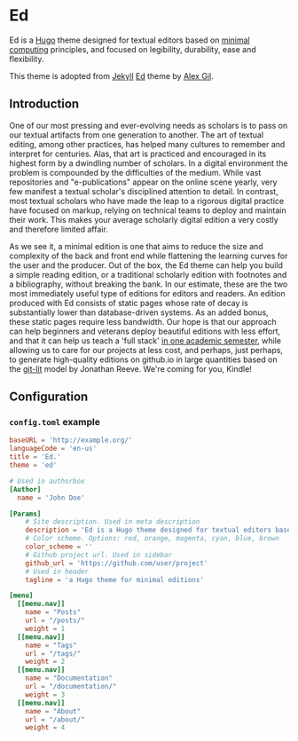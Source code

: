 # Ed

Ed is a [Hugo](http://gohugo.io) theme designed for textual editors based on
[minimal computing](http://go-dh.github.io/mincomp/) principles, and focused on legibility,
durability, ease and flexibility.

This theme is adopted from [Jekyll](https://jekyllrb.com/) [Ed](https://github.com/minicomp/ed) theme
by [Alex Gil](https://twitter.com/elotroalex).

## Introduction

One of our most pressing and ever-evolving needs as scholars is to pass on our textual artifacts
from one generation to another. The art of textual editing, among other practices, has helped many
cultures to remember and interpret for centuries. Alas, that art is practiced and encouraged in its
highest form by a dwindling number of scholars. In a digital environment the problem is compounded
by the difficulties of the medium. While vast repositories and "e-publications" appear on the
online scene yearly, very few manifest a textual scholar's disciplined attention to detail. In
contrast, most textual scholars who have made the leap to a rigorous digital practice have focused
on markup, relying on technical teams to deploy and maintain their work. This makes your average
scholarly digital edition a very costly and therefore limited affair.

As we see it, a minimal edition is one that aims to reduce the size and complexity of the back and
front end while flattening the learning curves for the user and the producer. Out of the box, the Ed
theme can help you build a simple reading edition, or a traditional scholarly edition with footnotes
and a bibliography, without breaking the bank. In our estimate, these are the two most immediately
useful type of editions for editors and readers. An edition produced with Ed consists of static
pages whose rate of decay is substantially lower than database-driven systems. As an added bonus,
these static pages require less bandwidth. Our hope is that our approach can help beginners and
veterans deploy beautiful editions with less effort, and that it can help us teach a 'full stack'
[in one academic semester](https://github.com/susannalles/MinimalEditions/blob/master/README.md),
while allowing us to care for our projects at less cost, and perhaps, just perhaps, to generate
high-quality editions on github.io in large quantities based on the
[git-lit](http://jonreeve.com/2015/09/introducing-git-lit/) model by Jonathan Reeve. We're coming
for you, Kindle!

## Configuration

### `config.toml` example

```toml
baseURL = 'http://example.org/'
languageCode = 'en-us'
title = 'Ed.'
theme = 'ed'

# Used in authorbox
[Author]
  name = 'John Doe'

[Params]
    # Site description. Used in meta description
    description = 'Ed is a Hugo theme designed for textual editors based on minimal computing principles, and focused on legibility and flexibility.'
    # Color scheme. Options: red, orange, magenta, cyan, blue, brown
    color_scheme = ''
    # Github project url. Used in sidebar
    github_url = 'https://github.com/user/project'
    # Used in header
    tagline = 'a Hugo theme for minimal editions'

[menu]
  [[menu.nav]]
    name = "Posts"
    url = "/posts/"
    weight = 1
  [[menu.nav]]
    name = "Tags"
    url = "/tags/"
    weight = 2
  [[menu.nav]]
    name = "Documentation"
    url = "/documentation/"
    weight = 3
  [[menu.nav]]
    name = "About"
    url = "/about/"
    weight = 4
```
